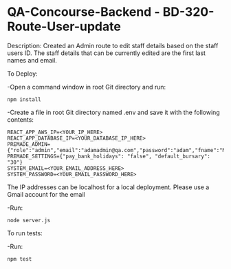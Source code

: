 # QA-Concourse-Backend - BD-320-Route-User-update


Description:
Created an Admin route to edit staff details based on the staff users ID. The staff details that can be currently edited are the first last names and email.


To Deploy:

-Open a command window in root Git directory and run:

```
npm install
```

-Create a file in root Git directory named .env and save it with the following contents:

```
REACT_APP_AWS_IP=<YOUR_IP_HERE>
REACT_APP_DATABASE_IP=<YOUR_DATABASE_IP_HERE>
PREMADE_ADMIN={"role":"admin","email":"adamadmin@qa.com","password":"adam","fname":"Main","lname":"Admin","status":"Active"}
PREMADE_SETTINGS={"pay_bank_holidays": "false", "default_bursary": "30"}
SYSTEM_EMAIL=<YOUR_EMAIL_ADDRESS_HERE>
SYSTEM_PASSWORD=<YOUR_EMAIL_PASSWORD_HERE>
```
The IP addresses can be localhost for a local deployment. Please use a Gmail account for the email

-Run:

```
node server.js
```

To run tests: 

-Run:

```
npm test
```